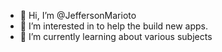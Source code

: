 - 👋 Hi, I’m @JeffersonMarioto
- 👀 I’m interested in to help the build new apps.
- 🌱 I’m currently learning about various subjects


<!---
JeffersonMarioto/JeffersonMarioto is a ✨ special ✨ repository because its `README.md` (this file) appears on your GitHub profile.
You can click the Preview link to take a look at your changes.
--->
